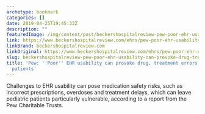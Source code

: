 ```yaml
---
archetype: bookmark
categories: []
date: 2019-04-25T19:45:33Z
description: ""
featuredImage: /img/content/post/beckershospitalreview-pew-poor-ehr-usability-can-provoke-drug-treatment-errors-for-pediatric-patients.jpg
link: https://www.beckershospitalreview.com/ehrs/pew-poor-ehr-usability-can-provoke-drug-treatment-errors-for-pediatric-patients.html
linkBrand: beckershospitalreview.com
linkOriginal: https://www.beckershospitalreview.com/ehrs/pew-poor-ehr-usability-can-provoke-drug-treatment-errors-for-pediatric-patients.html
slug: beckershospitalreview-pew-poor-ehr-usability-can-provoke-drug-treatment-errors-for-pediatric-patients
title: 'Pew: ''Poor'' EHR usability can provoke drug, treatment errors for pediatric
  patients'
---
```

Challenges to EHR usability can pose medication safety risks, such as incorrect prescriptions, overdoses and treatment delays, which can leave pediatric patients particularly vulnerable, according to a report from the Pew Charitable Trusts.